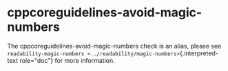 # cppcoreguidelines-avoid-magic-numbers

The cppcoreguidelines-avoid-magic-numbers check is an alias, please see
`readability-magic-numbers <../readability/magic-numbers>`{.interpreted-text
role="doc"} for more information.

